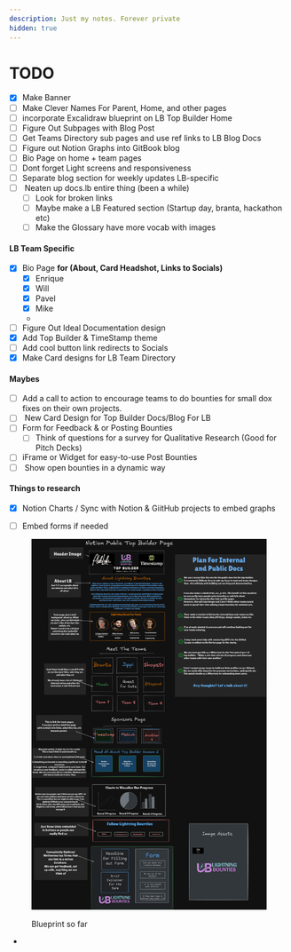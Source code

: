 ```yaml
---
description: Just my notes. Forever private
hidden: true
---
```


# TODO

* [x] Make Banner
* [ ] Make Clever Names For Parent, Home, and other pages&#x20;
* [ ] incorporate Excalidraw blueprint on LB Top Builder Home&#x20;
* [ ] Figure Out Subpages with Blog Post&#x20;
* [ ] Get Teams Directory sub pages and use ref links to LB Blog Docs&#x20;
* [ ] Figure out Notion Graphs into GitBook blog
* [ ] Bio Page on home + team pages&#x20;
* [ ] Dont forget Light screens and responsiveness&#x20;
* [ ] Separate blog section for weekly updates LB-specific
* [ ] &#x20;Neaten up docs.lb entire thing (been a while)
  * [ ] Look for broken links&#x20;
  * [ ] Maybe make a LB Featured section (Startup day, branta, hackathon etc)
  * [ ] Make the Glossary have more vocab with images

#### LB Team Specific

* [x] Bio Page **for (About, Card Headshot, Links to Socials)**
  * [x] Enrique
  * [x] Will
  * [x] Pavel&#x20;
  * [x] Mike&#x20;
  *
* [ ] Figure Out Ideal Documentation design&#x20;
* [x] Add Top Builder & TimeStamp theme&#x20;
* [ ] Add cool button link redirects to Socials&#x20;
* [x] Make Card designs for LB Team Directory&#x20;

#### Maybes

* [ ] Add a call to action to encourage teams to do bounties for small dox fixes on their own projects.
* [ ] &#x20;New Card Design for Top Builder Docs/Blog For LB
* [ ] Form for Feedback & or Posting Bounties&#x20;
  * [ ] Think of questions for a survey for Qualitative Research (Good for Pitch Decks)
* [ ] iFrame or Widget for easy-to-use Post Bounties&#x20;
* [ ] &#x20;Show open bounties in a dynamic way

#### Things to research&#x20;

* [x] Notion Charts / Sync with Notion & GiitHub projects to embed graphs&#x20;
* [ ] Embed forms if needed&#x20;













<figure><img src="../../../.gitbook/assets/Excalidraw_gameplan.png" alt=""><figcaption><p>Blueprint so far</p></figcaption></figure>



*

